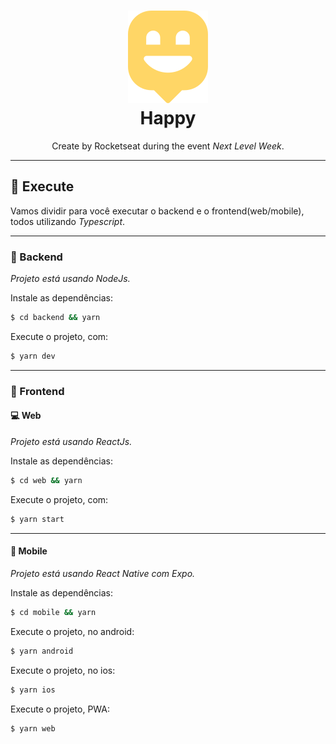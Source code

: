 <h1 align="center">
  <img src="/assets/happy.svg" />
  <br/>Happy
</h1>

<p align="center">
  Create by Rocketseat during the event <i>Next Level Week</i>.
</p>

---

## :hammer: Execute

Vamos dividir para você executar o backend e o frontend(web/mobile), todos utilizando *Typescript*.

---

### :construction: Backend

*Projeto está usando NodeJs.*

Instale as dependências:

```sh
$ cd backend && yarn
```

Execute o projeto, com:

```sh
$ yarn dev
```

---

### :cookie: Frontend

#### :computer: Web

*Projeto está usando ReactJs.*

Instale as dependências:

```sh
$ cd web && yarn
```

Execute o projeto, com:

```sh
$ yarn start
```

---

#### :calling: Mobile

*Projeto está usando React Native com Expo.*

Instale as dependências:

```sh
$ cd mobile && yarn
```

Execute o projeto, no android:

```sh
$ yarn android
```

Execute o projeto, no ios:

```sh
$ yarn ios
```

Execute o projeto, PWA:

```sh
$ yarn web
```
